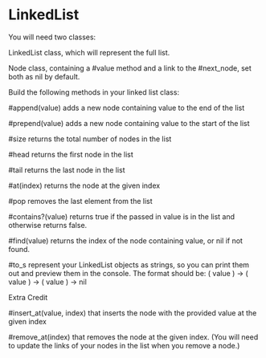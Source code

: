 # LinkedList

You will need two classes:

LinkedList class, which will represent the full list.

Node class, containing a #value method and a link to the #next_node, set both as nil by default.

Build the following methods in your linked list class:

#append(value) adds a new node containing value to the end of the list

#prepend(value) adds a new node containing value to the start of the list

#size returns the total number of nodes in the list

#head returns the first node in the list

#tail returns the last node in the list

#at(index) returns the node at the given index

#pop removes the last element from the list

#contains?(value) returns true if the passed in value is in the list and otherwise returns false.

#find(value) returns the index of the node containing value, or nil if not found.

#to_s represent your LinkedList objects as strings, so you can print them out and preview them in the console. The format should be: ( value ) -> ( value ) -> ( value ) -> nil

Extra Credit

#insert_at(value, index) that inserts the node with the provided value at the given index

#remove_at(index) that removes the node at the given index. (You will need to update the links of your nodes in the list when you remove a node.)